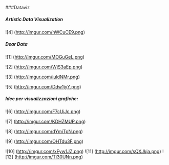 ###Dataviz

##### Artistic Data Visualization

![4] (http://imgur.com/hWCuCE9.png)

##### Dear Data

![1] (http://imgur.com/MOGuGeL.png)

![2] (http://imgur.com/WjS3aEp.png)



![3] (http://imgur.com/iuldNMr.png)



![5] (http://imgur.com/Ddw1jyY.png)

##### Idee per visualizzazioni grafiche:

![6] (http://imgur.com/F7cUiJc.png)

![7] (http://imgur.com/KDHZMUP.png)

![8] (http://imgur.com/dYmiTpN.png)

![9] (http://imgur.com/OHTdu3F.png)

![10] (http://imgur.com/xFyw1JZ.png) ![11] (http://imgur.com/sQXJkja.png) ![12] (http://imgur.com/Ti30UNn.png) 


